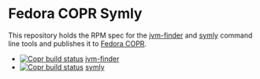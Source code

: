 # Fedora COPR Symly

This repository holds the RPM spec for the [jvm-finder](https://github.com/loicrouchon/jvm-finder/) and [symly](https://github.com/loicrouchon/symly/) command line tools and publishes it to [Fedora COPR](https://copr.fedorainfracloud.org/coprs/loicrouchon/symly/packages/).

* [![Copr build status](https://copr.fedorainfracloud.org/coprs/loicrouchon/symly/package/jvm-finder/status_image/last_build.png)](https://copr.fedorainfracloud.org/coprs/loicrouchon/symly/package/jvm-finder/) [jvm-finder](https://github.com/loicrouchon/jvm-finder/)
* [![Copr build status](https://copr.fedorainfracloud.org/coprs/loicrouchon/symly/package/symly/status_image/last_build.png)](https://copr.fedorainfracloud.org/coprs/loicrouchon/symly/package/symly/) [symly](https://github.com/loicrouchon/symly/)

